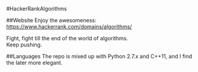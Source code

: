 #HackerRankAlgorithms

##Website
Enjoy the awesomeness: https://www.hackerrank.com/domains/algorithms/

Fight, fight till the end of the world of algorithms.  
Keep pushing.  

##Languages 
The repo is mixed up with Python 2.7.x and C++11, and I find the later more elegant.  

